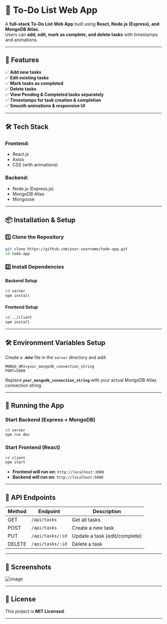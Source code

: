 # **📝 To-Do List Web App**  

A **full-stack To-Do List Web App** built using **React, Node.js (Express), and MongoDB Atlas**.  
Users can **add, edit, mark as complete, and delete tasks** with timestamps and animations.  

---

## **🚀 Features**  
✅ **Add new tasks**  
✅ **Edit existing tasks**  
✅ **Mark tasks as completed**  
✅ **Delete tasks**  
✅ **View Pending & Completed tasks separately**  
✅ **Timestamps for task creation & completion**  
✅ **Smooth animations & responsive UI**  

---

## **🛠 Tech Stack**  

### **Frontend:**  
- React.js  
- Axios  
- CSS (with animations)  

### **Backend:**  
- Node.js (Express.js)  
- MongoDB Atlas  
- Mongoose  

---

## **📦 Installation & Setup**  

### **1️⃣ Clone the Repository**  
```sh
git clone https://github.com/your-username/todo-app.git
cd todo-app
```

### **2️⃣ Install Dependencies**  
#### **Backend Setup**  
```sh
cd server
npm install
```

#### **Frontend Setup**  
```sh
cd ../client
npm install
```

---

## **🛠 Environment Variables Setup**  
Create a **.env** file in the `server` directory and add:  

```env
MONGO_URI=your_mongodb_connection_string
PORT=5000
```

Replace **`your_mongodb_connection_string`** with your actual MongoDB Atlas connection string.

---

## **🚀 Running the App**  

### **Start Backend (Express + MongoDB)**
```sh
cd server
npm run dev
```

### **Start Frontend (React)**
```sh
cd client
npm start
```

- **Frontend will run on:** `http://localhost:3000`  
- **Backend will run on:** `http://localhost:5000`  

---

## **📌 API Endpoints**  

| Method | Endpoint             | Description                   |
|--------|----------------------|-------------------------------|
| GET    | `/api/tasks`         | Get all tasks                 |
| POST   | `/api/tasks`         | Create a new task             |
| PUT    | `/api/tasks/:id`     | Update a task (edit/complete) |
| DELETE | `/api/tasks/:id`     | Delete a task                 |

---

## **📸 Screenshots**  
![image](https://github.com/user-attachments/assets/5e52dca9-db97-4812-b74c-e53183f4aa19)


---

## **📜 License**  
This project is **MIT Licensed**.  

---
